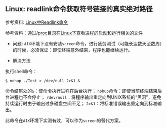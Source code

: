 ## Linux: readlink命令获取符号链接的真实绝对路径

参考资料: [Linux中Readlink命令](https://www.cnblogs.com/liqinggai/articles/9577427.html)

参考资料：[通过/proc目录在Linux下查看进程的启动和运行相关的文件](https://blog.csdn.net/csCrazybing/article/details/79792662)

* 问题: `AIX`环境下没有安装`screen`命令，进行疲劳测试（可能长达数天至数周）的时候，必须保证：即使终端意外结束，程序也能继续运行。

* 解决方法

执行shell命令：

```shell
$ nohup ./Test > /dev/null 2>&1 &
```

命令结尾处的`&`：使命令执行进程在后台执行；
`nohup`命令：即使当前终端结束后台进程也不会停止；
`/dev/null`：将程序输出重定向到UNIX系统的“黑洞”，避免持续运行时由于输出过多磁盘空间不足；
`2>&1`：将标准错误输出重定向到标准输出。

此命令在`AIX`环境下实测有效，可以作为`screen`的替代方案。
